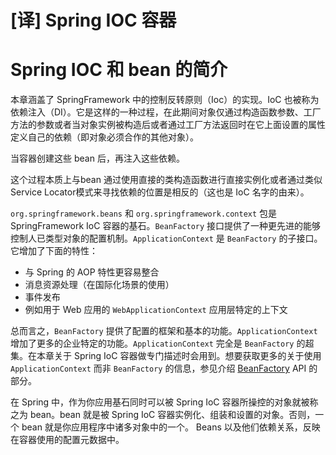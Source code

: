 # [译] Spring IOC 容器


# Spring IOC 和 bean 的简介

本章涵盖了 SpringFramework 中的控制反转原则（Ioc）的实现。IoC 也被称为依赖注入（DI）。它是这样的一种过程，在此期间对象仅通过构造函数参数、工厂方法的参数或者当对象实例被构造后或者通过工厂方法返回时在它上面设置的属性定义自己的依赖（即对象必须合作的其他对象）。

当容器创建这些 bean 后，再注入这些依赖。

这个过程本质上与bean 通过使用直接的类构造函数进行直接实例化或者通过类似 Service Locator模式来寻找依赖的位置是相反的（这也是 IoC 名字的由来）。

`org.springframework.beans` 和 `org.springframework.context` 包是 SpringFramework IoC 容器的基石。`BeanFactory` 接口提供了一种更先进的能够控制人已类型对象的配置机制。`ApplicationContext` 是 `BeanFactory` 的子接口。它增加了下面的特性：

- 与 Spring 的 AOP 特性更容易整合
- 消息资源处理（在国际化场景的使用）
- 事件发布
- 例如用于 Web 应用的 `WebApplicationContext` 应用层特定的上下文

总而言之，`BeanFactory` 提供了配置的框架和基本的功能。`ApplicationContext` 增加了更多的企业特定的功能。`ApplicationContext` 完全是 `BeanFactory` 的超集。在本章关于 Spring IoC 容器做专门描述时会用到。想要获取更多的关于使用 `ApplicationContext` 而非 `BeanFactory` 的信息，参见介绍 [BeanFactory](https://docs.spring.io/spring-framework/reference/core/beans/beanfactory.html) API 的部分。

在 Spring 中，作为你应用基石同时可以被 Spring IoC 容器所操控的对象就被称之为 bean。bean 就是被 Spring IoC 容器实例化、组装和设置的对象。否则，一个 bean 就是你应用程序中诸多对象中的一个。 Beans 以及他们依赖关系，反映在容器使用的配置元数据中。

